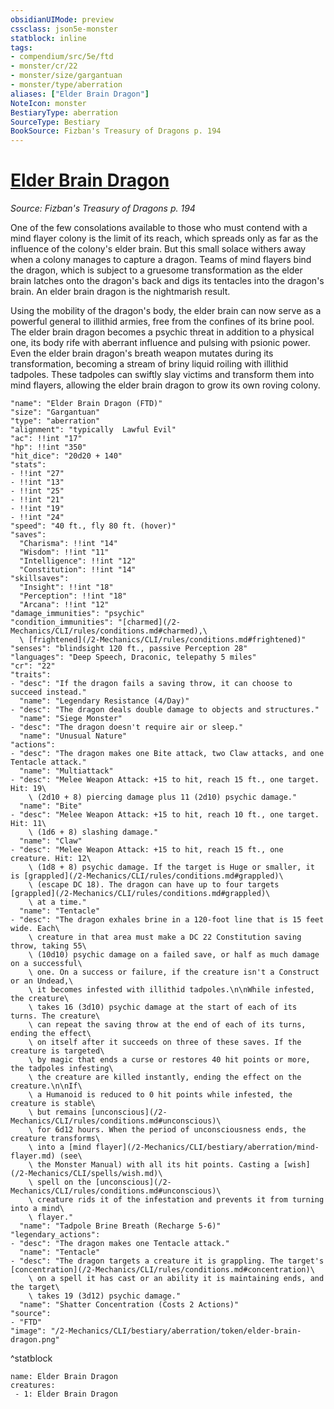 ```yaml
---
obsidianUIMode: preview
cssclass: json5e-monster
statblock: inline
tags:
- compendium/src/5e/ftd
- monster/cr/22
- monster/size/gargantuan
- monster/type/aberration
aliases: ["Elder Brain Dragon"]
NoteIcon: monster
BestiaryType: aberration
SourceType: Bestiary
BookSource: Fizban's Treasury of Dragons p. 194
---
```

# [Elder Brain Dragon](2-Mechanics/CLI/bestiary/aberration/elder-brain-dragon-ftd.md)
*Source: Fizban's Treasury of Dragons p. 194*  

One of the few consolations available to those who must contend with a mind flayer colony is the limit of its reach, which spreads only as far as the influence of the colony's elder brain. But this small solace withers away when a colony manages to capture a dragon. Teams of mind flayers bind the dragon, which is subject to a gruesome transformation as the elder brain latches onto the dragon's back and digs its tentacles into the dragon's brain. An elder brain dragon is the nightmarish result.

Using the mobility of the dragon's body, the elder brain can now serve as a powerful general to illithid armies, free from the confines of its brine pool. The elder brain dragon becomes a psychic threat in addition to a physical one, its body rife with aberrant influence and pulsing with psionic power. Even the elder brain dragon's breath weapon mutates during its transformation, becoming a stream of briny liquid roiling with illithid tadpoles. These tadpoles can swiftly slay victims and transform them into mind flayers, allowing the elder brain dragon to grow its own roving colony.

```statblock
"name": "Elder Brain Dragon (FTD)"
"size": "Gargantuan"
"type": "aberration"
"alignment": "typically  Lawful Evil"
"ac": !!int "17"
"hp": !!int "350"
"hit_dice": "20d20 + 140"
"stats":
- !!int "27"
- !!int "13"
- !!int "25"
- !!int "21"
- !!int "19"
- !!int "24"
"speed": "40 ft., fly 80 ft. (hover)"
"saves":
  "Charisma": !!int "14"
  "Wisdom": !!int "11"
  "Intelligence": !!int "12"
  "Constitution": !!int "14"
"skillsaves":
  "Insight": !!int "18"
  "Perception": !!int "18"
  "Arcana": !!int "12"
"damage_immunities": "psychic"
"condition_immunities": "[charmed](/2-Mechanics/CLI/rules/conditions.md#charmed),\
  \ [frightened](/2-Mechanics/CLI/rules/conditions.md#frightened)"
"senses": "blindsight 120 ft., passive Perception 28"
"languages": "Deep Speech, Draconic, telepathy 5 miles"
"cr": "22"
"traits":
- "desc": "If the dragon fails a saving throw, it can choose to succeed instead."
  "name": "Legendary Resistance (4/Day)"
- "desc": "The dragon deals double damage to objects and structures."
  "name": "Siege Monster"
- "desc": "The dragon doesn't require air or sleep."
  "name": "Unusual Nature"
"actions":
- "desc": "The dragon makes one Bite attack, two Claw attacks, and one Tentacle attack."
  "name": "Multiattack"
- "desc": "Melee Weapon Attack: +15 to hit, reach 15 ft., one target. Hit: 19\
    \ (2d10 + 8) piercing damage plus 11 (2d10) psychic damage."
  "name": "Bite"
- "desc": "Melee Weapon Attack: +15 to hit, reach 10 ft., one target. Hit: 11\
    \ (1d6 + 8) slashing damage."
  "name": "Claw"
- "desc": "Melee Weapon Attack: +15 to hit, reach 15 ft., one creature. Hit: 12\
    \ (1d8 + 8) psychic damage. If the target is Huge or smaller, it is [grappled](/2-Mechanics/CLI/rules/conditions.md#grappled)\
    \ (escape DC 18). The dragon can have up to four targets [grappled](/2-Mechanics/CLI/rules/conditions.md#grappled)\
    \ at a time."
  "name": "Tentacle"
- "desc": "The dragon exhales brine in a 120-foot line that is 15 feet wide. Each\
    \ creature in that area must make a DC 22 Constitution saving throw, taking 55\
    \ (10d10) psychic damage on a failed save, or half as much damage on a successful\
    \ one. On a success or failure, if the creature isn't a Construct or an Undead,\
    \ it becomes infested with illithid tadpoles.\n\nWhile infested, the creature\
    \ takes 16 (3d10) psychic damage at the start of each of its turns. The creature\
    \ can repeat the saving throw at the end of each of its turns, ending the effect\
    \ on itself after it succeeds on three of these saves. If the creature is targeted\
    \ by magic that ends a curse or restores 40 hit points or more, the tadpoles infesting\
    \ the creature are killed instantly, ending the effect on the creature.\n\nIf\
    \ a Humanoid is reduced to 0 hit points while infested, the creature is stable\
    \ but remains [unconscious](/2-Mechanics/CLI/rules/conditions.md#unconscious)\
    \ for 6d12 hours. When the period of unconsciousness ends, the creature transforms\
    \ into a [mind flayer](/2-Mechanics/CLI/bestiary/aberration/mind-flayer.md) (see\
    \ the Monster Manual) with all its hit points. Casting a [wish](/2-Mechanics/CLI/spells/wish.md)\
    \ spell on the [unconscious](/2-Mechanics/CLI/rules/conditions.md#unconscious)\
    \ creature rids it of the infestation and prevents it from turning into a mind\
    \ flayer."
  "name": "Tadpole Brine Breath (Recharge 5-6)"
"legendary_actions":
- "desc": "The dragon makes one Tentacle attack."
  "name": "Tentacle"
- "desc": "The dragon targets a creature it is grappling. The target's [concentration](/2-Mechanics/CLI/rules/conditions.md#concentration)\
    \ on a spell it has cast or an ability it is maintaining ends, and the target\
    \ takes 19 (3d12) psychic damage."
  "name": "Shatter Concentration (Costs 2 Actions)"
"source":
- "FTD"
"image": "/2-Mechanics/CLI/bestiary/aberration/token/elder-brain-dragon.png"
```
^statblock

```encounter-table
name: Elder Brain Dragon
creatures:
 - 1: Elder Brain Dragon
```